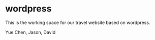 wordpress
=========

This is the working space for our travel website based on wordpress. 


Yue Chen, Jason, David

